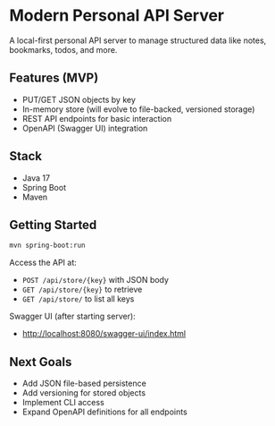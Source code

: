 # Modern Personal API Server

A local-first personal API server to manage structured data like notes, bookmarks, todos, and more.

## Features (MVP)

- PUT/GET JSON objects by key
- In-memory store (will evolve to file-backed, versioned storage)
- REST API endpoints for basic interaction
- OpenAPI (Swagger UI) integration

## Stack

- Java 17
- Spring Boot
- Maven

## Getting Started

```bash
mvn spring-boot:run
```

Access the API at:

- `POST /api/store/{key}` with JSON body
- `GET /api/store/{key}` to retrieve
- `GET /api/store/` to list all keys

Swagger UI (after starting server):

- [http://localhost:8080/swagger-ui/index.html](http://localhost:8080/swagger-ui/index.html)

## Next Goals

- Add JSON file-based persistence
- Add versioning for stored objects
- Implement CLI access
- Expand OpenAPI definitions for all endpoints